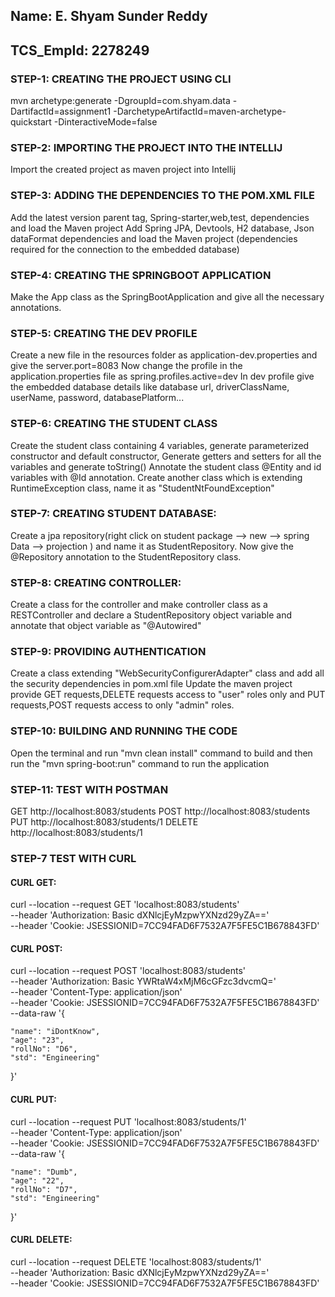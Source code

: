 ## Name: E. Shyam Sunder Reddy
## TCS_EmpId: 2278249

### STEP-1: CREATING THE PROJECT USING CLI
mvn archetype:generate -DgroupId=com.shyam.data -DartifactId=assignment1 -DarchetypeArtifactId=maven-archetype-quickstart -DinteractiveMode=false

### STEP-2: IMPORTING THE PROJECT INTO THE INTELLIJ
Import the created project as maven project into Intellij

### STEP-3: ADDING THE DEPENDENCIES TO THE POM.XML FILE
Add the latest version parent tag, Spring-starter,web,test, dependencies and load the Maven project
Add Spring JPA, Devtools, H2 database, Json dataFormat dependencies and load the Maven project (dependencies required for the connection to the embedded database)

### STEP-4: CREATING THE SPRINGBOOT APPLICATION
Make the App class as the SpringBootApplication and  give all the necessary annotations.

### STEP-5: CREATING THE DEV PROFILE
Create a new file in the resources folder as application-dev.properties and give the server.port=8083
Now change the profile in the application.properties file as spring.profiles.active=dev
In dev profile give the embedded database details like database url, driverClassName, userName, password, databasePlatform...

### STEP-6: CREATING THE STUDENT CLASS
Create the student class containing 4 variables, generate parameterized constructor and default constructor,
Generate getters and setters for all the variables and generate toString()
Annotate the student class @Entity and id variables with @Id annotation.
Create another class which is extending RuntimeException class, name it as "StudentNtFoundException"

### STEP-7: CREATING STUDENT DATABASE:
Create a jpa repository(right click on student package --> new --> spring Data --> projection ) and name it as StudentRepository.
Now give the @Repository annotation to the StudentRepository class.

### STEP-8: CREATING CONTROLLER:
Create a class for the controller and make controller class as a RESTController and declare a StudentRepository object variable and
annotate that object variable as "@Autowired"

### STEP-9: PROVIDING AUTHENTICATION
Create a class extending "WebSecurityConfigurerAdapter" class and add all the security dependencies in pom.xml file
Update the maven project
provide GET requests,DELETE requests  access to "user" roles only and PUT requests,POST requests access to only "admin" roles.

### STEP-10: BUILDING AND RUNNING THE CODE
Open the terminal and run "mvn clean install" command to build and then run the "mvn spring-boot:run" command to run the application

### STEP-11: TEST WITH POSTMAN
GET http://localhost:8083/students
POST http://localhost:8083/students
PUT http://localhost:8083/students/1
DELETE http://localhost:8083/students/1

### STEP-7 TEST WITH CURL

#### CURL GET:

curl --location --request GET 'localhost:8083/students' \
--header 'Authorization: Basic dXNlcjEyMzpwYXNzd29yZA==' \
--header 'Cookie: JSESSIONID=7CC94FAD6F7532A7F5FE5C1B678843FD'

#### CURL POST:
curl --location --request POST 'localhost:8083/students' \
--header 'Authorization: Basic YWRtaW4xMjM6cGFzc3dvcmQ=' \
--header 'Content-Type: application/json' \
--header 'Cookie: JSESSIONID=7CC94FAD6F7532A7F5FE5C1B678843FD' \
--data-raw '{

    "name": "iDontKnow",
    "age": "23",
    "rollNo": "D6",
    "std": "Engineering"
}'

#### CURL PUT:
curl --location --request PUT 'localhost:8083/students/1' \
--header 'Content-Type: application/json' \
--header 'Cookie: JSESSIONID=7CC94FAD6F7532A7F5FE5C1B678843FD' \
--data-raw '{

    "name": "Dumb",
    "age": "22",
    "rollNo": "D7",
    "std": "Engineering"
}'
#### CURL DELETE:
curl --location --request DELETE 'localhost:8083/students/1' \
--header 'Authorization: Basic dXNlcjEyMzpwYXNzd29yZA==' \
--header 'Cookie: JSESSIONID=7CC94FAD6F7532A7F5FE5C1B678843FD'
